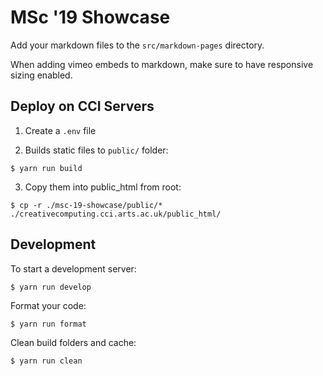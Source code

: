 # MSc '19 Showcase

Add your markdown files to the `src/markdown-pages` directory.

When adding vimeo embeds to markdown, make sure to have responsive sizing enabled.

## Deploy on CCI Servers

1. Create a `.env` file

2. Builds static files to `public/` folder:

```
$ yarn run build
```

3. Copy them into public_html from root:

```
$ cp -r ./msc-19-showcase/public/* ./creativecomputing.cci.arts.ac.uk/public_html/
```

## Development

To start a development server:

```
$ yarn run develop
```

Format your code:

```
$ yarn run format
```

Clean build folders and cache:

```
$ yarn run clean
```
